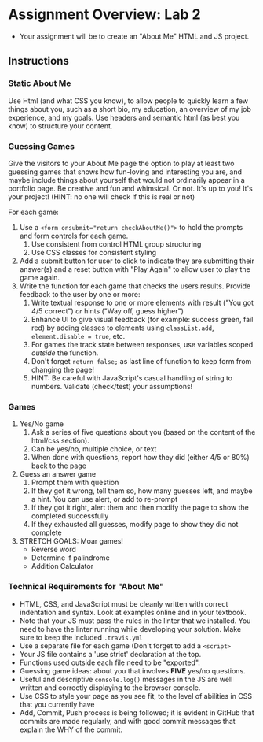 # Assignment Overview: Lab 2

- Your assignment will be to create an "About Me" HTML and JS project.

## Instructions

### Static About Me

Use Html (and what CSS you know), to allow people to quickly learn a few things about you, 
such as a short bio, my education, an overview of my job experience, and my goals. Use 
headers and semantic html (as best you know) to structure your content.

### Guessing Games

Give the visitors to your About Me page the option to play at least two guessing games 
that shows how fun-loving and interesting you are, and maybe include things about yourself 
that would not ordinarily appear in a portfolio page. Be creative and fun and whimsical. 
Or not. It's up to you! It's your project! (HINT: no one will check if this is real or not)

For each game:

1. Use a `<form onsubmit="return checkAboutMe()">` to hold the prompts and form controls for each game.
    1. Use consistent from control HTML group structuring 
    1. Use CSS classes for consistent styling
1. Add a submit button for user to click to indicate they are submitting their answer(s) and a reset button with "Play Again" to allow user to play the game again.
1. Write the function for each game that checks the users results. Provide feedback to the user by one or more:
    1. Write textual response to one or more elements with result ("You got 4/5 correct") _or_ hints ("Way off, guess higher")
    1. Enhance UI to give visual feedback (for example: success green, fail red) by adding classes to elements using `classList.add`, `element.disable = true`, etc.
    1. For games the track state between responses, use variables scoped _outside_ the function.
    1. Don't forget `return false;` as last line of function to keep form from changing the page!
    1. HINT: Be careful with JavaScript's casual handling of string to numbers. Validate (check/test) your assumptions!
    
### Games
 1. Yes/No game
     1. Ask a series of five questions about you (based on the content of the html/css section).
     1. Can be yes/no, multiple choice, or text
     1. When done with questions, report how they did (either 4/5 or 80%) back to the page
 1. Guess an answer game
     1. Prompt them with question
     2. If they got it wrong, tell them so, how many guesses left, and maybe a hint. You can use alert, or add to re-prompt
     3. If they got it right, alert them and then modify the page to show the completed successfully
     4. If they exhausted all guesses, modify page to show they did not complete
1. STRETCH GOALS: Moar games!
     * Reverse word
     * Determine if palindrome
     * Addition Calculator
     
### Technical Requirements for "About Me"

- HTML, CSS, and JavaScript must be cleanly written with correct indentation and syntax. Look at examples online and in your textbook. 
- Note that your JS must pass the rules in the linter that we installed. You need to have the linter running while developing your solution. Make sure to keep the included `.travis.yml`
- Use a separate file for each game (Don't forget to add a `<script>`
- Your JS file contains a 'use strict' declaration at the top.
- Functions used outside each file need to be "exported".
- Guessing game ideas: about you that involves **FIVE** yes/no questions. 
- Useful and descriptive `console.log()` messages in the JS are well written and correctly displaying to the browser console.
- Use CSS to style your page as you see fit, to the level of abilities in CSS that you currently have
- Add, Commit, Push process is being followed; it is evident in GitHub that commits are made regularly, and with good commit messages that explain the WHY of the commit.
